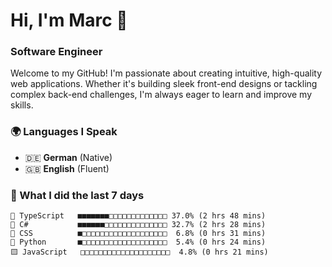 # Hi, I'm Marc 👋 
### Software Engineer

Welcome to my GitHub! I'm passionate about creating intuitive, high-quality web applications. Whether it's building sleek front-end designs or tackling complex back-end challenges, I'm always eager to learn and improve my skills.  

### 🌍 Languages I Speak  
- 🇩🇪 **German** (Native)  
- 🇬🇧 **English** (Fluent)

### 🤯 What I did the last 7 days

```
🔷 TypeScript   ■■■■■■■□□□□□□□□□□□□□ 37.0% (2 hrs 48 mins)
🔷 C#           ■■■■■■□□□□□□□□□□□□□□ 32.7% (2 hrs 28 mins)
🎨 CSS          ■□□□□□□□□□□□□□□□□□□□  6.8% (0 hrs 31 mins)
🐍 Python       ■□□□□□□□□□□□□□□□□□□□  5.4% (0 hrs 24 mins)
🟨 JavaScript   □□□□□□□□□□□□□□□□□□□□  4.8% (0 hrs 21 mins)
```